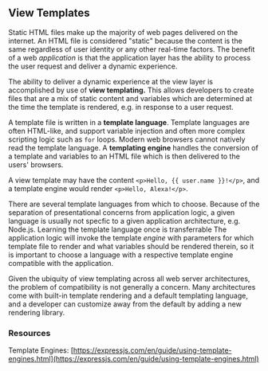 ## View Templates

Static HTML files make up the majority of web pages delivered on the internet. An HTML file is considered "static" because the content is the same regardless of user identity or any other real-time factors. The benefit of a web *application* is that the application layer has the ability to process the user request and deliver a dynamic experience.

The ability to deliver a dynamic experience at the view layer is accomplished by use of **view templating.** This allows developers to create files that are a mix of static content and variables which are determined at the time the template is rendered, e.g. in response to a user request.

A template file is written in a **template language**. Template languages are often HTML-like, and support variable injection and often more complex scripting logic such as `for` loops. Modern web browsers cannot natively read the template language. A **templating engine** handles the conversion of a template and variables to an HTML file which is then delivered to the users' browsers.

A view template may have the content `<p>Hello, {{ user.name }}!</p>`, and a template engine would render `<p>Hello, Alexa!</p>`.

There are several template languages from which to choose. Because of the separation of presentational concerns from application logic, a given language is usually not specfic to a given application architecture, e.g. Node.js. Learning the template language once is transferrable  The application logic will invoke the template *engine* with parameters for which template file to render and what variables should be rendered therein, so it is important to choose a language with a respective template engine compatible with the application.

Given the ubiquity of view templating across all web server architectures, the problem of compatibility is not generally a concern. Many architectures come with built-in template rendering and a default templating language, and a developer can customize away from the default by adding a new rendering library.

### Resources

Template Engines: [https://expressjs.com/en/guide/using-template-engines.html](https://expressjs.com/en/guide/using-template-engines.html)